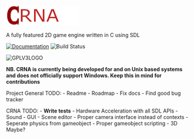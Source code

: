 ![CRNA Logo](LogoROW.png)

A fully featured 2D game engine written in C using SDL

[![Documentation](https://img.shields.io/badge/api-reference-blue.svg)](docs/html/index.html)
![Build Status](https://api.travis-ci.com/Th3T3chn0G1t/CRNA.svg)

![GPLV3LOGO](https://www.gnu.org/graphics/gplv3-or-later.png)

**NB. CRNA is currently being developed for and on Unix based systems and does not officially support Windows. Keep this in mind for contributions**

Project General TODO:
    - Readme
    - Roadmap
    - Fix docs
    - Find good bug tracker

CRNA TODO: 
    - **Write tests**
    - Hardware Acceleration with all SDL APIs
    - Sound
    - GUI
    - Scene editor
    - Proper camera interface instead of contexts
    - Seperate physics from gameobject 
    - Proper gameobject scripting
    - 3D Maybe?
